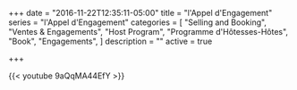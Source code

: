 +++
date = "2016-11-22T12:35:11-05:00"
title = "l'Appel d'Engagement"
series = "l'Appel d'Engagement"
categories = [
  "Selling and Booking",
  "Ventes & Engagements",
  "Host Program",
  "Programme d'Hôtesses-Hôtes",
  "Book",
  "Engagements",
]
description = ""
active = true

+++

{{< youtube 9aQqMA44EfY >}}
